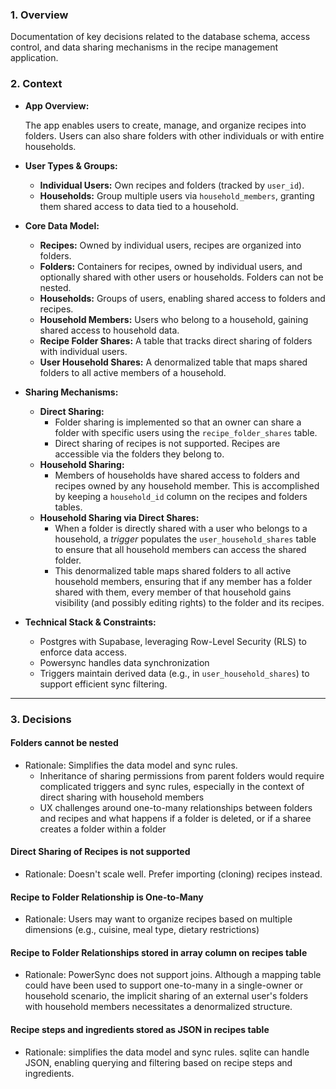 ### 1. Overview
Documentation of key decisions related to the database schema, access control, and data sharing mechanisms in the recipe management application.

### 2. Context

- **App Overview:**

  The app enables users to create, manage, and organize recipes into folders. Users can also share folders with other individuals or with entire households.

- **User Types & Groups:**
    - **Individual Users:** Own recipes and folders (tracked by `user_id`).
    - **Households:** Group multiple users via `household_members`, granting them shared access to data tied to a household.
- **Core Data Model:**
    - **Recipes:** Owned by individual users, recipes are organized into folders.
    - **Folders:** Containers for recipes, owned by individual users, and optionally shared with other users or households. Folders can not be nested.
    - **Households:** Groups of users, enabling shared access to folders and recipes.
    - **Household Members:** Users who belong to a household, gaining shared access to household data.
    - **Recipe Folder Shares:** A table that tracks direct sharing of folders with individual users.
    - **User Household Shares:** A denormalized table that maps shared folders to all active members of a household.
- **Sharing Mechanisms:**
    - **Direct Sharing:**
        - Folder sharing is implemented so that an owner can share a folder with specific users using the `recipe_folder_shares` table.
        - Direct sharing of recipes is not supported. Recipes are accessible via the folders they belong to.
    - **Household Sharing:**
        - Members of households have shared access to folders and recipes owned by any household member. This is accomplished by keeping a `household_id` column on the recipes and folders tables.
    - **Household Sharing via Direct Shares:**
        - When a folder is directly shared with a user who belongs to a household, a _trigger_ populates the `user_household_shares` table to ensure that all household members can access the shared folder.
        - This denormalized table maps shared folders to all active household members, ensuring that if any member has a folder shared with them, every member of that household gains visibility (and possibly editing rights) to the folder and its recipes.
- **Technical Stack & Constraints:**
    - Postgres with Supabase, leveraging Row-Level Security (RLS) to enforce data access.
    - Powersync handles data synchronization
    - Triggers maintain derived data (e.g., in `user_household_shares`) to support efficient sync filtering.

---

### 3. Decisions

#### Folders cannot be nested
- Rationale: Simplifies the data model and sync rules.
  - Inheritance of sharing permissions from parent folders would require complicated triggers and sync rules, especially in the context of direct sharing with household members
  - UX challenges around one-to-many relationships between folders and recipes and what happens if a folder is deleted, or if a sharee creates a folder within a folder

#### Direct Sharing of Recipes is not supported
- Rationale: Doesn't scale well. Prefer importing (cloning) recipes instead.

#### Recipe to Folder Relationship is One-to-Many
- Rationale: Users may want to organize recipes based on multiple dimensions (e.g., cuisine, meal type, dietary restrictions)

#### Recipe to Folder Relationships stored in array column on recipes table
- Rationale: PowerSync does not support joins. Although a mapping table could have been used to support one-to-many in a single-owner or household scenario, the implicit sharing of an external user's folders with household members necessitates a denormalized structure.

#### Recipe steps and ingredients stored as JSON in recipes table
- Rationale: simplifies the data model and sync rules. sqlite can handle JSON, enabling querying and filtering based on recipe steps and ingredients.
